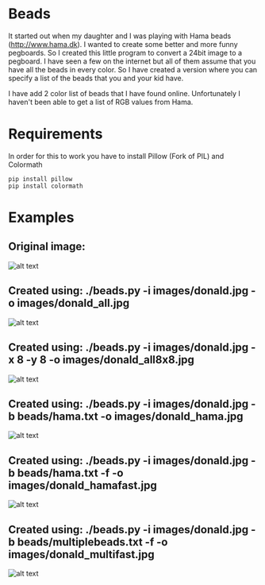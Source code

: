 # Beads

It started out when my daughter and I was playing with Hama beads (http://www.hama.dk). I wanted to create some better and more funny pegboards. So I created this little program to convert a 24bit image to a pegboard. I have seen a few on the internet but all of them assume that you have all the beads in every color. So I have created a version where you can specify a list of the beads that you and your kid have.

I have add 2 color list of beads that I have found online. Unfortunately I haven't been able to get a list of RGB values from Hama.

# Requirements

In order for this to work you have to install Pillow (Fork of PIL) and Colormath

```
pip install pillow
pip install colormath
```

# Examples

## Original image:
![alt text][orig]

## Created using: ./beads.py -i images/donald.jpg -o images/donald_all.jpg
![alt text][all]

## Created using: ./beads.py -i images/donald.jpg -x 8 -y 8 -o images/donald_all8x8.jpg
![alt text][all8]

## Created using: ./beads.py -i images/donald.jpg -b beads/hama.txt -o images/donald_hama.jpg
![alt text][hama]

## Created using: ./beads.py -i images/donald.jpg -b beads/hama.txt -f -o images/donald_hamafast.jpg
![alt text][hamafast]

## Created using: ./beads.py -i images/donald.jpg -b beads/multiplebeads.txt -f -o images/donald_multifast.jpg
![alt text][multi]


[orig]: images/donald.jpg "Original image"
[all]: images/donald_all.jpg "Converted image using all colors"
[all8]: images/donald_all8x8.jpg "Converted image using all colors but with a 8x8 grid"
[hama]: images/donald_hama.jpg "Converted image using hama colors"
[hamafast]: images/donald_hamafast.jpg "Converted image using hama colors with fast color match"
[multi]: images/donald_multifast.jpg "Converted image using multiple colors with fast color match"
